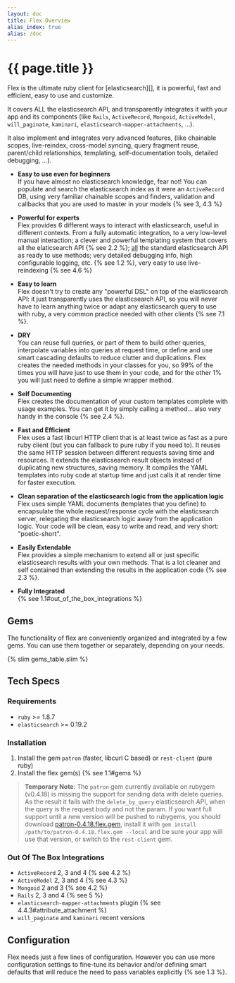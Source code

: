 ```yaml
---
layout: doc
title: Flex Overview
alias_index: true
alias: /doc
---
```


# {{ page.title }}

Flex is the ultimate ruby client for [elasticsearch][], it is powerful, fast and efficient, easy to use and customize.

It covers ALL the elasticsearch API, and transparently integrates it with your app and its components (like `Rails`, `ActiveRecord`, `Mongoid`, `ActiveModel`, `will_paginate`, `kaminari`, `elasticsearch-mapper-attachments`, ...).

It also implement and integrates very advanced features, (like chainable scopes, live-reindex, cross-model syncing, query fragment reuse, parent/child relationships, templating, self-documentation tools, detailed debugging, ...).


* __Easy to use even for beginners__<br>
If you have almost no elasticsearch knowledge, fear not! You can populate and search the elasticsearch index as it were an `ActiveRecord` DB, using very familiar chainable scopes and finders, validation and callbacks that you are used to master in your models {% see 3, 4.3 %}

* __Powerful for experts__<br>
Flex provides 6 different ways to interact with elasticsearch, useful in different contexts. From a fully automatic integration, to a very low-level manual interaction; a clever and powerful templating system that covers all the elaticsearch API {% see 2.2 %}; <u>all</u> the standard elasticsearch API as ready to use methods; very detailed debugging info, high configurable logging, etc. {% see 1.2 %}, very easy to use live-reindexing {% see 4.6 %}

* __Easy to learn__<br>
Flex doesn't try to create any "powerful DSL" on top of the elasticsearch API: it just transparently uses the elasticsearch API, so you will never have to learn anything twice or adapt any elasticsearch query to use with ruby, a very common practice needed with other clients {% see 7.1 %}.

* __DRY__<br>
You can reuse full queries, or part of them to build other queries, interpolate variables into queries at request time, or define and use smart cascading defaults to reduce clutter and duplications. Flex creates the needed methods in your classes for you, so 99% of the times you will have just to use them in your code, and for the other 1% you will just need to define a simple wrapper method.

* __Self Documenting__<br>
Flex creates the documentation of your custom templates complete with usage examples. You can get it by simply calling a method... also very handy in the console {% see 2.4 %}.

* __Fast and Efficient__<br>
Flex uses a fast libcurl HTTP client that is at least twice as fast as a pure ruby client (but you can fallback to pure ruby if you need to). It reuses the same HTTP session between different requests saving time and resources. It extends the elasticsearch result objects instead of duplicating new structures, saving memory. It compiles the YAML templates into ruby code at startup time and just calls it at render time for faster execution.

* __Clean separation of the elasticsearch logic from the application logic__<br>
Flex uses simple YAML documents (templates that you define) to encapsulate the whole request/response cycle with the elasticsearch server, relegating the elasticsearch logic away from the application logic. Your code will be clean, easy to write and read, and very short: "poetic-short".

* __Easily Extendable__<br>
Flex provides a simple mechanism to extend all or just specific elasticsearch results with your own methods. That is a lot cleaner and self contained than extending the results in the application code {% see 2.3 %}.

* __Fully Integrated__<br>
{% see 1.1#out_of_the_box_integrations %}

## Gems

The functionality of flex are conveniently organized and integrated by a few gems. You can use them together or separately, depending on your needs.

{% slim gems_table.slim %}

## Tech Specs

### Requirements

* `ruby` >= 1.8.7
* `elasticsearch` >= 0.19.2

### Installation

1. Install the gem `patron` (faster, libcurl C based) or `rest-client` (pure ruby)
2. Install the flex gem(s) {% see 1.1#gems %}

> __Temporary Note__: The `patron` gem currently available on rubygem (v0.4.18) is missing the support for sending data with delete queries. As the result it fails with the `delete_by_query` elasticsearch API, when the query is the request body and not the param. If you want full support until a new version will be pushed to rubygems, you should download [patron-0.4.18.flex.gem]({{site.baseurl}}/patron-0.4.18.flex.gem), install it with `gem install /path/to/patron-0.4.18.flex.gem --local` and be sure your app will use that version, or switch to the `rest-client` gem.

### Out Of The Box Integrations

* `ActiveRecord` 2, 3 and 4 {% see 4.2 %}
* `ActiveModel` 2, 3 and 4 {% see 4.3 %}
* `Mongoid` 2 and 3 {% see 4.2 %}
* `Rails` 2, 3 and 4 {% see 5 %}
* `elasticsearch-mapper-attachments` plugin {% see 4.4.3#attribute_attachment %}
* `will_paginate` and `kaminari` recent versions

## Configuration

Flex needs just a few lines of configuration. However you can use more configuration settings to fine-tune its behavior and/or defining smart defaults that will reduce the need to pass variables explicitly {% see 1.3 %}.
